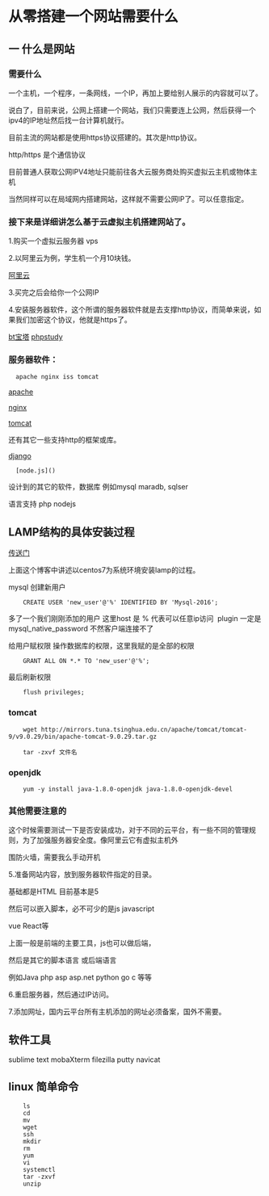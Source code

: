 # 从零搭建一个网站需要什么

## 一 什么是网站

### 需要什么

一个主机，一个程序，一条网线，一个IP，再加上要给别人展示的内容就可以了。

说白了，目前来说，公网上搭建一个网站，我们只需要连上公网，然后获得一个ipv4的IP地址然后找一台计算机就行。

目前主流的网站都是使用https协议搭建的。其次是http协议。

http/https 是个通信协议

目前普通人获取公网IPV4地址只能前往各大云服务商处购买虚拟云主机或物体主机

当然同样可以在局域网内搭建网站，这样就不需要公网IP了。可以任意指定。


### 接下来是详细讲怎么基于云虚拟主机搭建网站了。

1.购买一个虚拟云服务器 vps

2.以阿里云为例，学生机一个月10块钱。


[阿里云](https://www.aliyun.com/)


3.买完之后会给你一个公网IP


4.安装服务器软件，这个所谓的服务器软件就是去支撑http协议，而简单来说，如果我们加密这个协议，他就是https了。

[bt宝塔](https://www.bt.cn/)
[phpstudy](https://www.xp.cn/)

### 服务器软件：

      apache nginx iss tomcat
      
[apache](https://httpd.apache.org/)
      
[nginx](http://nginx.org/)
      
[tomcat](https://tomcat.apache.org/)
 
 还有其它一些支持http的框架或库。
 
[django](https://www.djangoproject.com/)
      
      [node.js]()
      
      
设计到的其它的软件，数据库 例如mysql maradb, sqlser

语言支持 php nodejs

## LAMP结构的具体安装过程

[传送门](https://blog.csdn.net/qq_20081893/article/details/102130841)

上面这个博客中讲述以centos7为系统环境安装lamp的过程。

mysql 创建新用户

        CREATE USER 'new_user'@'%' IDENTIFIED BY 'Mysql-2016';
        
多了一个我们刚刚添加的用户 这里host 是 % 代表可以任意ip访问  plugin 一定是 mysql_native_password 不然客户端连接不了

给用户赋权限 操作数据库的权限，这里我赋的是全部的权限

        GRANT ALL ON *.* TO 'new_user'@'%';
        
最后刷新权限

        flush privileges;
        
### tomcat

        wget http://mirrors.tuna.tsinghua.edu.cn/apache/tomcat/tomcat-9/v9.0.29/bin/apache-tomcat-9.0.29.tar.gz
        
        tar -zxvf 文件名
        
### openjdk

        yum -y install java-1.8.0-openjdk java-1.8.0-openjdk-devel

### 其他需要注意的

这个时候需要测试一下是否安装成功，对于不同的云平台，有一些不同的管理规则，为了加强服务器安全度。像阿里云它有虚拟主机外

围防火墙，需要我么手动开机

5.准备网站内容，放到服务器软件指定的目录。

基础都是HTML 目前基本是5

然后可以嵌入脚本，必不可少的是js javascript

vue React等

上面一般是前端的主要工具，js也可以做后端，

然后是其它的脚本语言 或后端语言

例如Java php asp asp.net python go c 等等

6.重启服务器，然后通过IP访问。

7.添加网址，国内云平台所有主机添加的网址必须备案，国外不需要。

## 软件工具

sublime text    mobaXterm   filezilla   putty navicat

## linux 简单命令

        ls
        cd
        mv
        wget
        ssh
        mkdir
        rm
        yum
        vi
        systemctl
        tar -zxvf
        unzip
